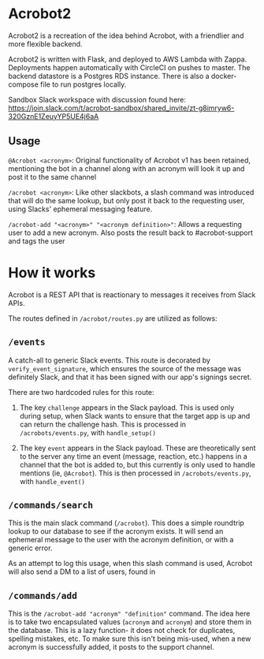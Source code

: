 # Acrobot2
Acrobot2 is a recreation of the idea behind Acrobot, with a friendlier and more flexible backend.

Acrobot2 is written with Flask, and deployed to AWS Lambda with Zappa. Deployments happen automatically with CircleCI on pushes to master. The backend datastore is a Postgres RDS instance. There is also a docker-compose file to run postgres locally.

Sandbox Slack workspace with discussion found here: https://join.slack.com/t/acrobot-sandbox/shared_invite/zt-g8imryw6-320GznE1ZeuyYP5UE4j6aA

## Usage
`@Acrobot <acronym>`: Original functionality of Acrobot v1 has been retained, mentioning the bot in a channel along with an acronym will look it up and post it to the same channel

`/acrobot <acronym>`: Like other slackbots, a slash command was introduced that will do the same lookup, but only post it back to the requesting user, using Slacks' ephemeral messaging feature.

`/acrobot-add "<acronym>" "<acronym definition>"`: Allows a requesting user to add a new acronym. Also posts the result back to #acrobot-support and tags the user


# How it works
Acrobot is a REST API that is reactionary to messages it receives from Slack APIs.

The routes defined in `/acrobot/routes.py` are utilized as follows:

## `/events`
A catch-all to generic Slack events. This route is decorated by `verify_event_signature`, which ensures the source of the message was definitely Slack, and that it has been signed with our app's signings secret.

There are two hardcoded rules for this route:

1. The key `challenge` appears in the Slack payload. This is used only during setup, when Slack wants to ensure that the target app is up and can return the challenge hash.
This is processed in `/acrobots/events.py`, with `handle_setup()`

2. The key `event` appears in the Slack payload. These are theoretically sent to the server any time an event (message, reaction, etc.) happens in a channel that the bot is added to, but this currently is only used to handle mentions (ie, `@Acrobot`).
This is then processed in `/acrobots/events.py`, with `handle_event()`

## `/commands/search`
This is the main slack command (`/acrobot`). This does a simple roundtrip lookup to our database to see if the acronym exists. It will send an ephemeral message to the user with the acronym definition, or with a generic error.

As an attempt to log this usage, when this slash command is used, Acrobot will also send a DM to a list of users, found in

## `/commands/add`
This is the `/acrobot-add "acronym" "definition"` command. The idea here is to take two encapsulated values (`acronym` and `acronym`) and store them in the database.
This is a lazy function- it does not check for duplicates, spelling mistakes, etc.
To make sure this isn't being mis-used, when a new acronym is successfully added, it posts to the support channel.
